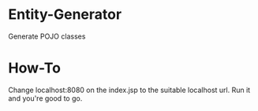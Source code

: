 # Entity-Generator
Generate POJO classes

# How-To
Change localhost:8080 on the index.jsp to the suitable localhost url. Run it and you're good to go.
